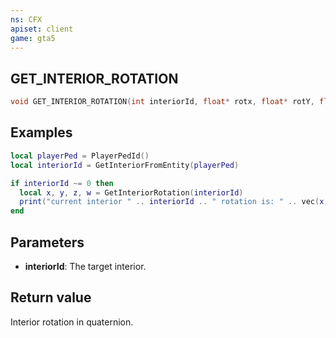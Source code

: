 ```yaml
---
ns: CFX
apiset: client
game: gta5
---
```

## GET_INTERIOR_ROTATION

```c
void GET_INTERIOR_ROTATION(int interiorId, float* rotx, float* rotY, float* rotZ, float* rotW);
```

## Examples

```lua
local playerPed = PlayerPedId()
local interiorId = GetInteriorFromEntity(playerPed)

if interiorId ~= 0 then
  local x, y, z, w = GetInteriorRotation(interiorId)
  print("current interior " .. interiorId .. " rotation is: " .. vec(x, y, z, w))
end
```

## Parameters
* **interiorId**: The target interior.

## Return value
Interior rotation in quaternion.